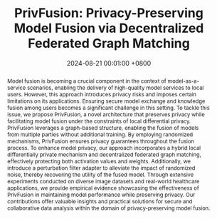 ---
title: "PrivFusion: Privacy-Preserving Model Fusion via Decentralized Federated Graph Matching"
date: 2024-08-21 00:01:00 +0800
selected: false
pub: "IEEE Transactions on Knowledge and Data Engineering (TKDE, CCF-A, CORE-A*)"
pub_date: "2024"
abstract: >-
    Model fusion is becoming a crucial component in the context of model-as-a-service scenarios, enabling the delivery of high-quality model services to local users. However, this approach introduces privacy risks and imposes certain limitations on its applications. Ensuring secure model exchange and knowledge fusion among users becomes a significant challenge in this setting. To tackle this issue, we propose PrivFusion, a novel architecture that preserves privacy while facilitating model fusion under the constraints of local differential privacy. PrivFusion leverages a graph-based structure, enabling the fusion of models from multiple parties without additional training. By employing randomized mechanisms, PrivFusion ensures privacy guarantees throughout the fusion process. To enhance model privacy, our approach incorporates a hybrid local differentially private mechanism and decentralized federated graph matching, effectively protecting both activation values and weights. Additionally, we introduce a perturbation filter adapter to alleviate the impact of randomized noise, thereby recovering the utility of the fused model. Through extensive experiments conducted on diverse image datasets and real-world healthcare applications, we provide empirical evidence showcasing the effectiveness of PrivFusion in maintaining model performance while preserving privacy. Our contributions offer valuable insights and practical solutions for secure and collaborative data analysis within the domain of privacy-preserving model fusion.
cover: /assets/images/covers/chen2024privfusion.png
authors:
    Qian Chen
    Yiqiang Chen†
    Xinlong Jiang
    Weiwei Dai
    Wuliang Huang
    Bingjie Yan
    Zhen Yan
    Lu Wang
    Bo Ye
links:
    Paper: https://ieeexplore.ieee.org/abstract/document/10643309/
    Bib: bib/chen2024privfusion.txt
---